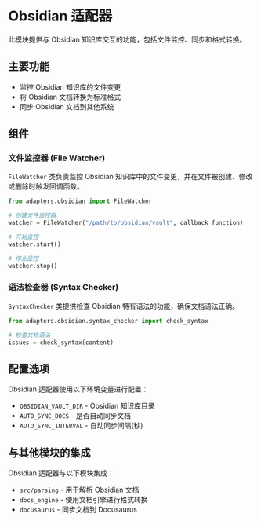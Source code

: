 # Obsidian 适配器

此模块提供与 Obsidian 知识库交互的功能，包括文件监控、同步和格式转换。

## 主要功能

- 监控 Obsidian 知识库的文件变更
- 将 Obsidian 文档转换为标准格式
- 同步 Obsidian 文档到其他系统

## 组件

### 文件监控器 (File Watcher)

`FileWatcher` 类负责监控 Obsidian 知识库中的文件变更，并在文件被创建、修改或删除时触发回调函数。

```python
from adapters.obsidian import FileWatcher

# 创建文件监控器
watcher = FileWatcher("/path/to/obsidian/vault", callback_function)

# 开始监控
watcher.start()

# 停止监控
watcher.stop()
```

### 语法检查器 (Syntax Checker)

`SyntaxChecker` 类提供检查 Obsidian 特有语法的功能，确保文档语法正确。

```python
from adapters.obsidian.syntax_checker import check_syntax

# 检查文档语法
issues = check_syntax(content)
```

## 配置选项

Obsidian 适配器使用以下环境变量进行配置：

- `OBSIDIAN_VAULT_DIR` - Obsidian 知识库目录
- `AUTO_SYNC_DOCS` - 是否自动同步文档
- `AUTO_SYNC_INTERVAL` - 自动同步间隔(秒)

## 与其他模块的集成

Obsidian 适配器与以下模块集成：

- `src/parsing` - 用于解析 Obsidian 文档
- `docs_engine` - 使用文档引擎进行格式转换
- `docusaurus` - 同步文档到 Docusaurus
